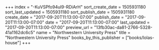 +++
index = "-KuVSPfo94uI9-RDiArH"
sort_create_date = 1505931180
sort_last_updated = 1505931180
sort_publish_date = 1505931180
create_date = "2017-09-20T11:13:00-07:00"
publish_date = "2017-09-20T11:13:00-07:00"
date = "2017-09-20T11:13:00-07:00"
last_updated = "2017-09-20T11:13:00-07:00"
preview_url = "13fb30ac-da81-2766-5328-41a1162dc6c5"
name = "Northwestern University Press"
title = "Northwestern University Press"
books_by_this_publisher = ["books/lolas-house"]
+++
